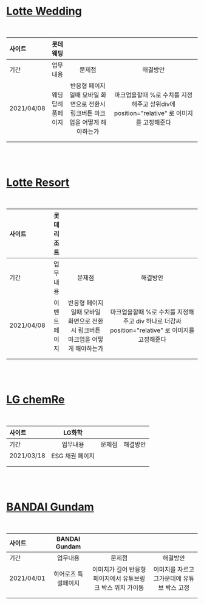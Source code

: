# [Lotte Wedding](https://wedding.lotteshopping.com/)

<br>
  
| 사이트           |  롯데웨딩            |                                                                               ||
| :------------   | :-----------:       | :-------------------:         |        :-------------:                            |
| 기간            |   업무내용           |           문제점               |           해결방안                             |
| 2021/04/08      | 웨딩 답례품페이지    |  반응형 페이지일때 모바일 화면으로 전환시  링크버튼 마크업을 어떻게 해야하는가     |    마크업을할때 %로 수치를 지정해주고 상위div에 position="relative" 로 이미지를 고정해준다|
|                 |                     |                                |                                                |
|                 |                     |                                |                                               |

<br>
<br>


# [Lotte Resort](https://www.lotteresort.com/main/ko/index)

<br>
  
| 사이트           |  롯데리조트            |                                                                               ||
| :------------   | :-----------:       | :-------------------:         |        :-------------:                            |
| 기간            |   업무내용           |           문제점               |           해결방안                             |
| 2021/04/08      | 이벤트 페이지        |  반응형 페이지일때 모바일 화면으로 전환시  링크버튼 마크업을 어떻게 해야하는가     |    마크업을할때 %로 수치를 지정해주고 div 하나로 더감싸  position="relative" 로 이미지를 고정해준다|
|                 |                     |                                |                                                |
|                 |                     |                                |                                               |


<br>
<br>

# [LG chemRe  ](https://www.lotteresort.com/main/ko/index)

<br>
  
| 사이트           |  LG화학            |                                                                                 ||
| :------------   | :-----------:       | :-------------------:         |        :-------------:                          |
| 기간            |   업무내용           |           문제점               |           해결방안                              |
| 2021/03/18      | ESG 채권 페이지      |                                |                                                |
|                 |                     |                                |                                                |
|                 |                     |                                |                                                |



<br>
<br>

# [BANDAI Gundam ](https://kr.gundam.info/main.gun)

<br>
  
| 사이트           |  BANDAI Gundam            |                                                                               ||
| :------------   | :-----------:       | :-------------------:         |        :-------------:                            |
| 기간            |   업무내용           |           문제점               |           해결방안                             |
| 2021/04/01      | 히어로즈 특설페이지      |   이미지가 길어 반응형 페이지에서 유튜브링크 박스 위치 가이동   |  이미지를 자르고 그가운데에 유튜브 박스 고정 |
|                 |                     |                                |                                                |
|                 |                     |                                |                                               |



<br>
<br>







